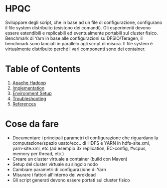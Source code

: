 # HPQC
Sviluppare degli script, che in base ad un file di configurazione, configurano il file system distribuito (esistono dei comandi). Gli esperimenti devono essere estendibili e replicabili ed eventualmente portabili sul cluster fisico.
Benchmark di Yarn in base alle configurazioni su DFSIO/Teragen, il benchmark sono lanciati in parallelo agli script di misura.
Il file system è virtualmente distribuito perché i vari componenti sono dei container.


# Table of Contents
1. [Apache Hadoop](Hadoop.md)
2. [Implementation](Implementation.md)
3. [Environment Setup](Setup.md)
4. [Troubleshooting](Troubleshooting.md)
5. [References](References.md)


# Cose da fare
* Documentare i principali parametri di configurazione che riguardano la computazione/spazio usato/ecc.. di HDFS e YARN in hdfs-site.xml, yarn-site.xml, etc (ad esempio 3x replication, EC-config, #vcpus, memory per thread, etc.)
* Creare un cluster virtuale a container (build con Maven)
* Setup del cluster virtuale su singolo nodo
* Cambiare parametri di configurazione di Yarn
* Misurare i fattori all'interno dei wrokload
* Gli script generati devono essere portati sul cluster fisico









